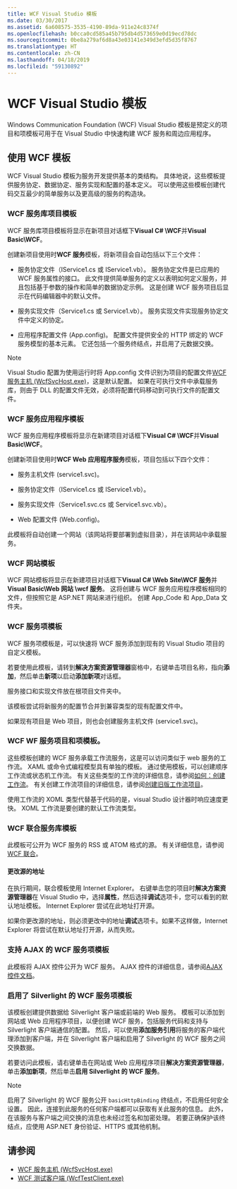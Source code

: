 ```yaml
---
title: WCF Visual Studio 模板
ms.date: 03/30/2017
ms.assetid: 6a608575-3535-4190-89da-911e24c8374f
ms.openlocfilehash: b0cca0cd585a45b795db4d573659e0d19ecd78dc
ms.sourcegitcommit: 0be8a279af6d8a43e03141e349d3efd5d35f8767
ms.translationtype: HT
ms.contentlocale: zh-CN
ms.lasthandoff: 04/18/2019
ms.locfileid: "59130892"
---
```

# <a name="wcf-visual-studio-templates"></a>WCF Visual Studio 模板
Windows Communication Foundation (WCF) Visual Studio 模板是预定义的项目和项模板可用于在 Visual Studio 中快速构建 WCF 服务和周边应用程序。  
  
## <a name="using-the-wcf-templates"></a>使用 WCF 模板  
 WCF Visual Studio 模板为服务开发提供基本的类结构。 具体地说，这些模板提供服务协定、数据协定、服务实现和配置的基本定义。 可以使用这些模板创建代码交互最少的简单服务以及更高级的服务的构造块。  
  
### <a name="wcf-service-library-project-template"></a>WCF 服务库项目模板  
 WCF 服务库项目模板将显示在新项目对话框下**Visual C# \WCF**并**Visual Basic\WCF**。  
  
 创建新项目使用时**WCF 服务**模板，将新项目会自动包括以下三个文件：  
  
-   服务协定文件（IService1.cs 或 IService1.vb）。 服务协定文件是已应用的 WCF 服务属性的接口。 此文件提供简单服务的定义以表明如何定义服务，并且包括基于参数的操作和简单的数据协定示例。 这是创建 WCF 服务项目后显示在代码编辑器中的默认文件。  
  
-   服务实现文件（Service1.cs 或 Service1.vb）。 服务实现文件实现服务协定文件中定义的协定。  
  
-   应用程序配置文件 (App.config)。 配置文件提供安全的 HTTP 绑定的 WCF 服务模型的基本元素。 它还包括一个服务终结点，并启用了元数据交换。  
  
> [!NOTE]
>  Visual Studio 配置为使用运行时将 App.config 文件识别为项目的配置文件[WCF 服务主机 (WcfSvcHost.exe)](../../../docs/framework/wcf/wcf-service-host-wcfsvchost-exe.md)，这是默认配置。 如果在可执行文件中承载服务库，则由于 DLL 的配置文件无效，必须将配置代码移动到可执行文件的配置文件。  
  
### <a name="wcf-service-application-template"></a>WCF 服务应用程序模板  
 WCF 服务应用程序模板将显示在新建项目对话框下**Visual C# \WCF**并**Visual Basic\WCF**。  
  
 创建新项目使用时**WCF Web 应用程序服务**模板，项目包括以下四个文件：  
  
-   服务主机文件 (service1.svc)。  
  
-   服务协定文件（IService1.cs 或 IService1.vb）。  
  
-   服务实现文件（Service1.svc.cs 或 Service1.svc.vb）。  
  
-   Web 配置文件 (Web.config)。  
  
 此模板将自动创建一个网站（该网站将要部署到虚拟目录），并在该网站中承载服务。  
  
### <a name="wcf-web-site-template"></a>WCF 网站模板  
 WCF 网站模板将显示在新建项目对话框下**Visual C# \Web Site\WCF 服务**并**Visual Basic\Web 网站 \wcf 服务**。 这将创建与 WCF 服务应用程序模板相同的文件，但按照它是 ASP.NET 网站来进行组织。 创建 App_Code 和 App_Data 文件夹。  
  
### <a name="wcf-service-item-template"></a>WCF 服务项模板  
 WCF 服务项模板是，可以快速将 WCF 服务添加到现有的 Visual Studio 项目的自定义模板。  
  
 若要使用此模板，请转到**解决方案资源管理器**窗格中，右键单击项目名称，指向**添加**，然后单击**新项**以启动**添加新项**对话框。  
  
 服务接口和实现文件放在根项目文件夹中。  
  
 该模板尝试将新服务的配置节合并到兼容类型的现有配置文件中。  
  
 如果现有项目是 Web 项目，则也会创建服务主机文件 (service1.svc)。  
  
### <a name="wcf-wf-service-project-and-item-template"></a>WCF WF 服务项目和项模板。  
 这些模板创建的 WCF 服务承载工作流服务，这是可以访问类似于 web 服务的工作流。 XAML 或命令式编程模型具有单独的模板。 通过使用模板，可以创建顺序工作流或状态机工作流。 有关这些类型的工作流的详细信息，请参阅[如何：创建工作流](../windows-workflow-foundation/how-to-create-a-workflow.md)。 有关创建工作流项目的详细信息，请参阅[创建旧版工作流项目](/visualstudio/workflow-designer/creating-legacy-workflow-projects)。  
  
 使用工作流的 XOML 类型代替基于代码的是，visual Studio 设计器时响应速度更快。 XOML 工作流是要创建的默认工作流类型。  
  
### <a name="wcf-syndication-service-library-template"></a>WCF 联合服务库模板  
 此模板可公开为 WCF 服务的 RSS 或 ATOM 格式的源。 有关详细信息，请参阅[WCF 联合](../../../docs/framework/wcf/feature-details/wcf-syndication.md)。  
  
#### <a name="changing-the-address-of-the-feed"></a>更改源的地址  
 在执行期间，联合模板使用 Internet Explorer。 右键单击您的项目时**解决方案资源管理器**在 Visual Studio 中，选择**属性**，然后选择**调试**选项卡，您可以看到的默认地址模板。 Internet Explorer 尝试在此地址打开源。  
  
 如果你更改源的地址，则必须更改中的地址**调试**选项卡。如果不这样做，Internet Explorer 将尝试在默认地址打开源，从而失败。  
  
### <a name="ajax-enabled-wcf-service-item-template"></a>支持 AJAX 的 WCF 服务项模板  
 此模板将 AJAX 控件公开为 WCF 服务。 AJAX 控件的详细信息，请参阅[AJAX 控件文档](https://go.microsoft.com/fwlink/?LinkId=96717)。  
  
### <a name="silverlight-enabled-wcf-service-item-template"></a>启用了 Silverlight 的 WCF 服务项模板  
 该模板创建提供数据给 Silverlight 客户端或前端的 Web 服务。 模板可以添加到网站或 Web 应用程序项目，以便创建 WCF 服务，包括服务代码和支持与 Silverlight 客户端通信的配置。 然后，可以使用**添加服务引用**将服务的客户端代理添加到客户端，并在 Silverlight 客户端和启用了 Silverlight 的 WCF 服务之间交换数据。  
  
 若要访问此模板，请右键单击在网站或 Web 应用程序项目**解决方案资源管理器**，单击**添加新项**，然后单击**启用 Silverlight 的 WCF 服务**。  
  
> [!NOTE]
>  启用了 Silverlight 的 WCF 服务公开 `basicHttpBinding` 终结点，不启用任何安全设置。 因此，连接到此服务的任何客户端都可以获取有关此服务的信息。 此外，在该服务与客户端之间交换的消息也未经过签名和加密处理。 若要正确保护该终结点，应使用 ASP.NET 身份验证、HTTPS 或其他机制。  
  
## <a name="see-also"></a>请参阅

- [WCF 服务主机 (WcfSvcHost.exe)](../../../docs/framework/wcf/wcf-service-host-wcfsvchost-exe.md)
- [WCF 测试客户端 (WcfTestClient.exe)](../../../docs/framework/wcf/wcf-test-client-wcftestclient-exe.md)

